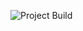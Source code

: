 ![Project Build](https://github.com/AdmiralEgg/CosyBuilder.u/actions/workflows/BuildProject.yml/badge.svg)